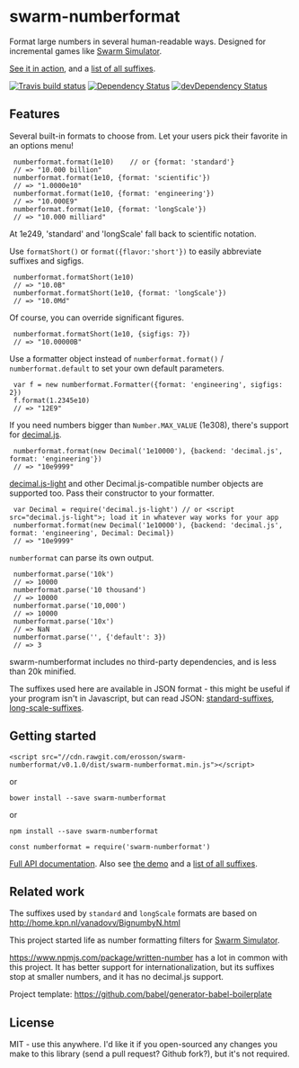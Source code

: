 # swarm-numberformat

Format large numbers in several human-readable ways. Designed for incremental games like [Swarm Simulator](https://swarmsim.github.io).

[See it in action](https://jsbin.com/zadepad/edit?html,output), and a [list of all suffixes](https://erosson.github.io/swarm-numberformat/demo/legend.html).

[![Travis build status](http://img.shields.io/travis/erosson/swarm-numberformat.svg?style=flat)](https://travis-ci.org/erosson/swarm-numberformat)
[![Dependency Status](https://david-dm.org/erosson/swarm-numberformat.svg)](https://david-dm.org/erosson/swarm-numberformat)
[![devDependency Status](https://david-dm.org/erosson/swarm-numberformat/dev-status.svg)](https://david-dm.org/erosson/swarm-numberformat#info=devDependencies)

## Features

Several built-in formats to choose from. Let your users pick their favorite in an options menu!

     numberformat.format(1e10)    // or {format: 'standard'}
     // => "10.000 billion"
     numberformat.format(1e10, {format: 'scientific'})
     // => "1.0000e10"
     numberformat.format(1e10, {format: 'engineering'})
     // => "10.000E9"
     numberformat.format(1e10, {format: 'longScale'})
     // => "10.000 milliard"

At 1e249, 'standard' and 'longScale' fall back to scientific notation.

Use `formatShort()` or `format({flavor:'short'})` to easily abbreviate suffixes and sigfigs.

     numberformat.formatShort(1e10)
     // => "10.0B"
     numberformat.formatShort(1e10, {format: 'longScale'})
     // => "10.0Md"

Of course, you can override significant figures.

     numberformat.formatShort(1e10, {sigfigs: 7})
     // => "10.00000B"

Use a formatter object instead of `numberformat.format()` / `numberformat.default` to set your own default parameters.

     var f = new numberformat.Formatter({format: 'engineering', sigfigs: 2})
     f.format(1.2345e10)
     // => "12E9"

If you need numbers bigger than `Number.MAX_VALUE` (1e308), there's support for [decimal.js](https://github.com/MikeMcl/decimal.js/).

     numberformat.format(new Decimal('1e10000'), {backend: 'decimal.js', format: 'engineering'})
     // => "10e9999"

[decimal.js-light](https://github.com/MikeMcl/decimal.js-light) and other Decimal.js-compatible number objects are supported too. Pass their constructor to your formatter.

     var Decimal = require('decimal.js-light') // or <script src="decimal.js-light">; load it in whatever way works for your app
     numberformat.format(new Decimal('1e10000'), {backend: 'decimal.js', format: 'engineering', Decimal: Decimal})
     // => "10e9999"

`numberformat` can parse its own output.

     numberformat.parse('10k')
     // => 10000
     numberformat.parse('10 thousand')
     // => 10000
     numberformat.parse('10,000')
     // => 10000
     numberformat.parse('10x')
     // => NaN
     numberformat.parse('', {'default': 3})
     // => 3

swarm-numberformat includes no third-party dependencies, and is less than 20k minified.

The suffixes used here are available in JSON format - this might be useful if your program isn't in Javascript, but can read JSON:
[standard-suffixes](https://github.com/erosson/swarm-numberformat/blob/master/src/standard-suffixes.json),
[long-scale-suffixes](https://github.com/erosson/swarm-numberformat/blob/master/src/long-scale-suffixes.json).

## Getting started

    <script src="//cdn.rawgit.com/erosson/swarm-numberformat/v0.1.0/dist/swarm-numberformat.min.js"></script>

or

    bower install --save swarm-numberformat

or

    npm install --save swarm-numberformat

    const numberformat = require('swarm-numberformat')

[Full API documentation](https://erosson.github.io/swarm-numberformat/). Also see [the demo](https://jsbin.com/zadepad/edit?html,output) and a [list of all suffixes](https://erosson.github.io/swarm-numberformat/demo/legend.html).

## Related work

The suffixes used by `standard` and `longScale` formats are based on http://home.kpn.nl/vanadovv/BignumbyN.html

This project started life as number formatting filters for [Swarm Simulator](https://github.com/swarmsim/swarm/).

https://www.npmjs.com/package/written-number has a lot in common with this project. It has better support for internationalization, but its suffixes stop at smaller numbers, and it has no decimal.js support.

Project template: https://github.com/babel/generator-babel-boilerplate

## License

MIT - use this anywhere. I'd like it if you open-sourced any changes you make to this library (send a pull request? Github fork?), but it's not required.
